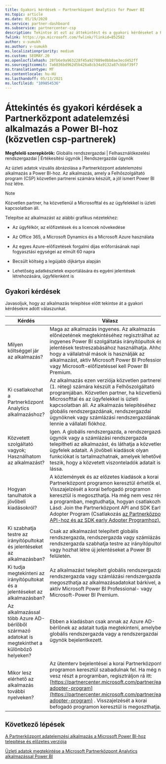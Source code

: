 ```yaml
---
title: Gyakori kérdések – Partnerközpont Analytics for Power BI
ms.topic: article
ms.date: 05/19/2020
ms.service: partner-dashboard
ms.subservice: partnercenter-csp
description: Tekintse át ezt az áttekintést és a gyakori kérdéseket a Partnerközpont adatelemzési alkalmazás a Power BI-hoz.
fwlink: https://go.microsoft.com/fwlink/?linkid=852582
author: v-sumukh
ms.author: v-sumukh
ms.localizationpriority: medium
ms.custom: SEOMAY.20
ms.openlocfilehash: 28fb6e9a963228f45a927089e0bb8ae3ecd452ff
ms.sourcegitcommit: 7a6836bd962d5b426a8cb34a9132a87cbbbf39f7
ms.translationtype: MT
ms.contentlocale: hu-HU
ms.lasthandoff: 05/13/2021
ms.locfileid: "109854536"
---
```

# <a name="overview-and-faqs-for-the-partner-center-analytics-app-for-power-bi-direct-partners-in-csp"></a>Áttekintés és gyakori kérdések a Partnerközpont adatelemzési alkalmazás a Power BI-hoz (közvetlen csp-partnerek)



**Megfelelő szerepkörök:** Globális rendszergazdai | Felhasználókezelési rendszergazdai | Értékesítési ügynök | Rendszergazdai ügynök

Az üzleti adatok vizuális ábrázolása a Partnerközpont adatelemzési alkalmazás a Power BI-hoz. Az alkalmazás, amely a Felhőszolgáltató program (CSP) közvetlen partnerei számára készült, a jól ismert Power BI hoz létre.

> [!NOTE]  
> Közvetlen partner, ha közvetlenül a Microsofttal és az ügyfelekkel is üzleti kapcsolatban áll.

Telepítse az alkalmazást az alábbi grafikus nézetekhez:

- Az ügyfélkör, az előfizetések és a licencek növekedése

- Az Office 365, a Microsoft Dynamics és a Microsoft Azure használata

- Az egyes Azure-előfizetések forgalmi díjas erőforrásának napi fogyasztási egységei az elmúlt 60 napra

- Becsült költség a legújabb díjkártya alapján

- Lehetőség adatkészletek exportálására és egyéni jelentések létrehozására, ügyfélenként is

## <a name="frequently-asked-questions"></a>Gyakori kérdések

Javasoljuk, hogy az alkalmazás telepítése előtt tekintse át a gyakori kérdésekre adott válaszunkat.

| **Kérdés** | **Válasz** |
| --- | ---------- |
| Milyen költséggel jár az alkalmazás? | Maga az alkalmazás ingyenes. Az alkalmazás előnézetének [](https://go.microsoft.com/fwlink/p/?linkid=845347) megtekintéséhez regisztrálhat az ingyenes Power BI szolgáltatás irányítópultok és jelentések testreszabásához használhatja. Ahhoz, hogy a vállalatnál mások is használják az alkalmazást, aktív Microsoft Power BI Professional- vagy Microsoft-előfizetéssel kell Power BI Premium. |
| Ki csatlakozhat a Partnerközpont Analytics alkalmazáshoz? | Az alkalmazás ezen verziója közvetlen partnerek (1. réteg) számára készült a Felhőszolgáltató programjában. Közvetlen partner, ha közvetlenül a Microsofttal és az ügyfelekkel is üzleti kapcsolatban áll. Az alkalmazás telepítéséhez globális rendszergazdának, rendszergazdai ügynöknek vagy számlázási rendszergazdának kell lennie a vállalati fiókhoz. |
| Közvetett szolgáltató vagyok; Használhatom az alkalmazást? | Igen. A globális rendszergazda, a rendszergazdai ügynök vagy a számlázási rendszergazda telepítheti az alkalmazást, és láthatja a közvetlen ügyfelek adatait. A jövőbeli kiadások olyan funkciókat is tartalmazhatnak, amelyek lehetővé teszik, hogy a közvetett viszonteladók adatait is lássa. |
| Hogyan tanulhatok a jövőbeli kiadásokról? | A közlemények és az előzetes kiadások a korai Partnerközpont programon keresztül érhetők el. Visszajelzését a korai befogadó programon keresztül is megoszthatja. Ha még nem vesz részt a programban, megtudhatja, hogyan csatlakozhat. Lásd: Join the Partnerközpont API and SDK Early Adopter Program (Csatlakozás [az Partnerközpont API-hoz és az SDK early Adopter Programhoz).](/partner-center/develop/early-adopter-program)  |
| Ki szabhatja testre az irányítópultokat és jelentéseket az alkalmazásban? | Csak az alkalmazást telepített globális rendszergazda, rendszergazda vagy számlázási rendszergazda szabhatja testre az irányítópultot, vagy hozhat létre új jelentéseket a Power BI felületén. |
| Ki tudja megtekinteni az irányítópultokat és a jelentéseket az alkalmazásban? | Az alkalmazást telepített globális rendszergazda, rendszergazda vagy számlázási rendszergazda megoszthatja az alkalmazásadatokat bárkivel, aki aktív Microsoft Power BI Professional- vagy Microsoft-Power BI Premium. |
| Az alkalmazással több Azure AD-bérlőből származó adatokat is megtekinthet a különböző helyeken? | Ebben a kiadásban csak annak az Azure AD-bérlőnek az adatait tudja megtekinteni, amelybe a globális rendszergazda vagy a rendszergazdai ügynök bejelentkezett. | 
| Mikor lesz elérhető az alkalmazás további nyelveken? | Az ütemterv bejelentései a korai Partnerközpont programon keresztül szabadulnak fel. Ha még nem vesz részt a programban, regisztráljon rá itt: [https://partnercenter.microsoft.com/partner/early-adopter-program](https://partnercenter.microsoft.com/partner/early-adopter-program) . Visszajelzését a korai befogadó programon keresztül is megoszthatja. | 



## <a name="next-steps"></a>Következő lépések

[A Partnerközpont adatelemzési alkalmazás a Microsoft Power BI-hoz telepítése és előzetes verziója](power-bi-app-for-direct-partners-install.md)

[Üzleti adatok megtekintése a Microsoft Partnerközpont Analytics alkalmazással Power BI](power-bi-app-for-direct-partners-use.md)